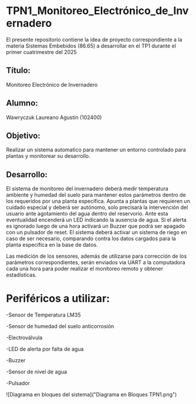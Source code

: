 # TPN1_Monitoreo_Electrónico_de_Invernadero
El presente repositorio contiene la idea de proyecto correspondiente a la materia Sistemas Embebidos (86.65) a desarrollar en el TP1 durante el primer cuatrimestre del 2025

## Título:
Monitoreo Electrónico de Invernadero

## Alumno:
Wawryczuk Laureano Agustin (102400)

## Objetivo: 
Realizar un sistema automatico para mantener un entorno controlado para plantas y monitorear su desarrollo.

## Desarrollo:
El sistema de monitoreo del invernadero deberá medir temperatura ambiente y humedad del suelo para mantener estos parámetros dentro de los requeridos por una planta específica. 
Apunta a plantas que requieren un cuidado especial y deberá ser autónomo, solo precisará la intervención del usuario ante agotamiento del agua dentro del reservorio. Ante esta eventualidad encenderá un LED indicando la ausencia de agua. Si el alerta es ignorado luego de una hora activará un Buzzer que podrá ser apagado con un pulsador de reset.
El sistema deberá activar un sistema de riego en caso de ser necesario, comparando contra los datos cargados para la planta específica en la base de datos.

Las medición de los sensores, además de utilizarse para corrección de los parámetros correspondientes, serán enviados via UART a la computadora cada una hora para poder realizar el monitoreo remoto y obtener estadísticas.

# Periféricos a utilizar:

-Sensor de Temperatura LM35

-Sensor de humedad del suelo anticorrosión 

-Electroválvula

-LED de alerta por falta de agua

-Buzzer

-Sensor de nivel de agua

-Pulsador

![Diagrama en bloques del sistema]("Diagrama en Bloques TPN1.png")
